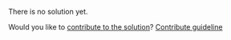 
There is no solution yet.

Would you like to [contribute to the solution](https://github.com/BFEdev/BFE.dev-solutions/blob/main/question/var-vs-let-vs-const_en.md)? [Contribute guideline](https://github.com/BFEdev/BFE.dev-solutions#how-to-contribute)
